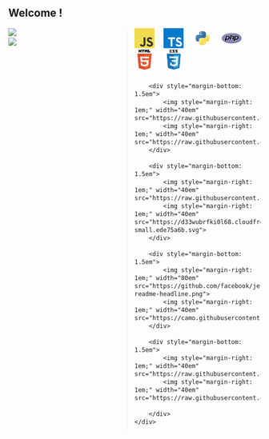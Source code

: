 ## Welcome !
<div style="display: flex;">
	<div style="display: block; width: 50%; border-right: 1px solid #f3f3f3">
		<div>
		  <a href="https://github.com/lucianosousa021/">
			<img width="400em" src="https://github-readme-stats.vercel.app/api?username=lucianosousa021&show_icons=true&include_all_commits=true&count_private=true&custom_title=Luciano Sousa&theme=github_dark" />
		  </a>
		</div>
		<div>
			<a href="https://github.com/lucianosousa021/">
				<img width="400em" src="https://github-readme-stats.vercel.app/api/top-langs?username=lucianosousa021&theme=github_dark" />
			</a>
		</div>
	</div>
	<div style="display: block; width: 50%; backgound-color: red; margin-left: 1em">
		<div style="margin-bottom: 1.5em">
			<img style="margin-right: 1em;" width="40em" src="https://raw.githubusercontent.com/github/explore/80688e429a7d4ef2fca1e82350fe8e3517d3494d/topics/javascript/javascript.png">
			<img style="margin-right: 1em;" width="40em" src="https://raw.githubusercontent.com/github/explore/80688e429a7d4ef2fca1e82350fe8e3517d3494d/topics/typescript/typescript.png">
			<img style="margin-right: 1em;" width="40em" src="https://raw.githubusercontent.com/github/explore/80688e429a7d4ef2fca1e82350fe8e3517d3494d/topics/python/python.png">
			<img style="margin-right: 1em;" width="40em" src="https://raw.githubusercontent.com/github/explore/ccc16358ac4530c6a69b1b80c7223cd2744dea83/topics/php/php.png">
			<img style="margin-right: 1em;" width="40em" src="https://raw.githubusercontent.com/github/explore/80688e429a7d4ef2fca1e82350fe8e3517d3494d/topics/html/html.png">
			<img style="margin-right: 1em;" width="40em" src="https://raw.githubusercontent.com/github/explore/80688e429a7d4ef2fca1e82350fe8e3517d3494d/topics/css/css.png">
		</div>
		
		<div style="margin-bottom: 1.5em">
			<img style="margin-right: 1em;" width="40em" src="https://raw.githubusercontent.com/github/explore/80688e429a7d4ef2fca1e82350fe8e3517d3494d/topics/react/react.png">
			<img style="margin-right: 1em;" width="40em" src="https://raw.githubusercontent.com/github/explore/80688e429a7d4ef2fca1e82350fe8e3517d3494d/topics/vue/vue.png">
		</div>
		
		<div style="margin-bottom: 1.5em">
			<img style="margin-right: 1em;" width="40em" src="https://raw.githubusercontent.com/github/explore/80688e429a7d4ef2fca1e82350fe8e3517d3494d/topics/django/django.png">
			<img style="margin-right: 1em;" width="40em" src="https://d33wubrfki0l68.cloudfront.net/e937e774cbbe23635999615ad5d7732decad182a/26072/logo-small.ede75a6b.svg">
		</div>
		
		<div style="margin-bottom: 1.5em">
			<img style="margin-right: 1em;" width="80em" src="https://github.com/facebook/jest/raw/main/website/static/img/jest-readme-headline.png">
			<img style="margin-right: 1em;" width="40em" src="https://camo.githubusercontent.com/4b95df4d6ca7a01afc25d27159804dc5a7d0df41d8131aaf50c9f84847dfda21/68747470733a2f2f73656c656e69756d2e6465762f696d616765732f73656c656e69756d5f6c6f676f5f7371756172655f677265656e2e706e67">
		</div>
		
		<div style="margin-bottom: 1.5em">
			<img style="margin-right: 1em;" width="40em" src="https://raw.githubusercontent.com/github/explore/80688e429a7d4ef2fca1e82350fe8e3517d3494d/topics/git/git.png">
			<img style="margin-right: 1em;" width="40em" src="https://raw.githubusercontent.com/github/explore/80688e429a7d4ef2fca1e82350fe8e3517d3494d/topics/docker/docker.png">
		
		</div>
	</div>
</div>
